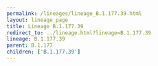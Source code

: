 ```yaml
---
permalink: /lineages/lineage_B.1.177.39.html
layout: lineage_page
title: Lineage B.1.177.39
redirect_to: ../lineage.html?lineage=B.1.177.39
lineage: B.1.177.39
parent: B.1.177
children: ['B.1.177.39']
---
```

